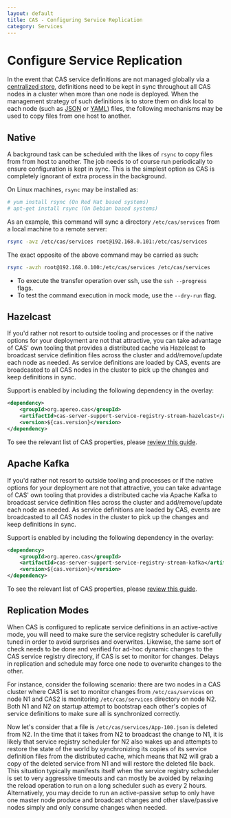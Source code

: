 ```yaml
---
layout: default
title: CAS - Configuring Service Replication
category: Services
---
```


# Configure Service Replication

In the event that CAS service definitions are not managed globally via a [centralized store](Service-Management.html), definitions need to be kept in sync throughout all CAS nodes in a cluster when more than one node is deployed. When the management strategy of such definitions is to store them on disk local to each node (such as [JSON](JSON-Service-Management.html) or [YAML](YAML-Service-Management.html)) files, the following mechanisms may be used to copy files from one host to another.

## Native

A background task can be scheduled with the likes of `rsync` to copy files from from host to another. The job needs to of course run periodically to ensure configuration is kept in sync. This is the simplest option as CAS is completely ignorant of extra process in the background.

On Linux machines, `rsync` may be installed as:

```bash
# yum install rsync (On Red Hat based systems)
# apt-get install rsync (On Debian based systems)
```

As an example, this command will sync a directory `/etc/cas/services` from a local machine to a remote server:

```bash
rsync -avz /etc/cas/services root@192.168.0.101:/etc/cas/services
```

The exact opposite of the above command may be carried as such:

```bash
rsync -avzh root@192.168.0.100:/etc/cas/services /etc/cas/services
```

- To execute the transfer operation over ssh, use the `ssh --progress` flags.
- To test the command execution in mock mode, use the `--dry-run` flag.

## Hazelcast

If you'd rather not resort to outside tooling and processes or if the native options for your deployment are not that attractive, you can take advantage of CAS' own tooling that provides a distributed cache via Hazelcast to broadcast service definition files across the cluster and add/remove/update each node as needed. As service definitions are loaded by CAS, events are broadcasted to all CAS nodes in the cluster to pick up the changes and keep definitions in sync.

Support is enabled by including the following dependency in the overlay:

```xml
<dependency>
    <groupId>org.apereo.cas</groupId>
    <artifactId>cas-server-support-service-registry-stream-hazelcast</artifactId>
    <version>${cas.version}</version>
</dependency>
```

To see the relevant list of CAS properties, please [review this guide](../configuration/Configuration-Properties.html#service-registry-replication-hazelcast).

## Apache Kafka

If you'd rather not resort to outside tooling and processes or if the native options for your deployment are not that attractive, you can take advantage of CAS' own tooling that provides a distributed cache via Apache Kafka to broadcast service definition files across the cluster and add/remove/update each node as needed. As service definitions are loaded by CAS, events are broadcasted to all CAS nodes in the cluster to pick up the changes and keep definitions in sync.

Support is enabled by including the following dependency in the overlay:

```xml
<dependency>
    <groupId>org.apereo.cas</groupId>
    <artifactId>cas-server-support-service-registry-stream-kafka</artifactId>
    <version>${cas.version}</version>
</dependency>
```

To see the relevant list of CAS properties, please [review this guide](../configuration/Configuration-Properties.html#service-registry-replication-kafka).

## Replication Modes

When CAS is configured to replicate service definitions in an active-active mode, you will need to make sure the service registry scheduler is carefully tuned in order to avoid surprises and overwrites. Likewise, the same sort of check needs to be done and verified for ad-hoc dynamic changes to the CAS service registry directory, if CAS is set to monitor for changes. Delays in replication and schedule may force one node to overwrite changes to the other.

For instance, consider the following scenario: there are two nodes in a CAS cluster where CAS1 is set to monitor changes from `/etc/cas/services` on node N1 and CAS2 is monitoring `/etc/cas/services` directory on node N2. Both N1 and N2 on startup attempt to bootstrap each other's copies of service definitions to make sure all is synchronized correctly.

Now let's consider that a file is `/etc/cas/services/App-100.json` is deleted from N2. In the time that it takes from N2 to broadcast the change to N1, it is likely that service registry scheduler for N2 also wakes up and attempts to restore the state of the world by synchronizing its copies of its service definition files from the distributed cache, which means that N2 will grab a copy of the deleted service from N1 and will restore the deleted file back. This situation typically manifests itself when the service registry scheduler is set to very aggressive timeouts and can mostly be avoided by relaxing the reload operation to run on a long scheduler such as every 2 hours. Alternatively, you may decide to run an active-passive setup to only have one master node produce and broadcast changes and other slave/passive nodes simply and only consume changes when needed.
